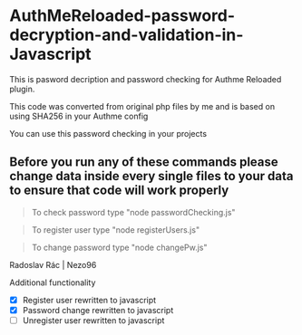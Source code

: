# AuthMeReloaded-password-decryption-and-validation-in-Javascript
This is pasword decription and password checking for Authme Reloaded plugin.

This code was converted from original php files by me and is based on using SHA256 in your Authme config

You can use this password checking in your projects

## Before you run any of these commands please change data inside every single files to your data to ensure that code will work properly

> To check password type "node passwordChecking.js"

> To register user type "node registerUsers.js"

> To change password type "node changePw.js"

Radoslav Rác | Nezo96

Additional functionality

- [x] Register user rewritten to javascript
- [x] Password change rewritten to javascript
- [ ] Unregister user rewritten to javascript
